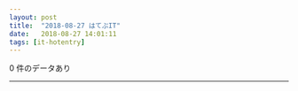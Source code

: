 ```yaml
---
layout: post
title:  "2018-08-27 はてぶIT"
date:   2018-08-27 14:01:11
tags: [it-hotentry]
---
```

0 件のデータあり

<hr>
